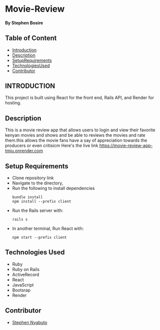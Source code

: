 # Movie-Review

#### By Stephen Bosire

## Table of Content

- [Introduction](#introduction)
- [Description](#description)
- [SetupRequirements](#setuprequirements)
- [TechnologiesUsed](#technologiesused)
- [Contributor](#Contributor)

## INTRODUCTION

This project is built using React for the front end, Rails API, and Render for hosting.

## Description
This is a movie review app that allows users to login and view their favorite kenyan movies and shows and be able to reviews the movies and rate them.this allows the movie fans have a say of appreciation towards the producers or even critisicm
Here's the live link https://movie-review-app-tmiu.onrender.com

## Setup Requirements
* Clone repository link
* Navigate to the directory,
* Run the following to install dependencies
    ```
    bundle install
    npm install --prefix client
    ```
* Run the Rails server with:
     ```
     rails s
     ```
* In another terminal, Run React with:
     ```
     npm start --prefix client
     ```

## Technologies Used
* Ruby
* Ruby on Rails
* ActiveRecord
* React
* JavaScript
* Bootsrap
* Render


## Contributor
- [Stephen Nyabuto](https://github.com/bossteve1)
